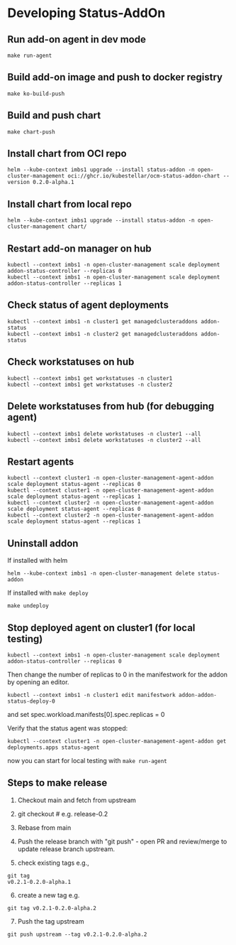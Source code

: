 # Developing Status-AddOn

## Run add-on agent in dev mode

```shell
make run-agent
```

## Build add-on image and push to docker registry

```shell
make ko-build-push
```

## Build and push chart

```shell
make chart-push
```

## Install chart from OCI repo

```shell
helm --kube-context imbs1 upgrade --install status-addon -n open-cluster-management oci://ghcr.io/kubestellar/ocm-status-addon-chart --version 0.2.0-alpha.1
```

## Install chart from local repo

```shell
helm --kube-context imbs1 upgrade --install status-addon -n open-cluster-management chart/ 
```

## Restart add-on manager on hub

```shell
kubectl --context imbs1 -n open-cluster-management scale deployment addon-status-controller --replicas 0
kubectl --context imbs1 -n open-cluster-management scale deployment addon-status-controller --replicas 1
```

## Check status of agent deployments

```shell
kubectl --context imbs1 -n cluster1 get managedclusteraddons addon-status
kubectl --context imbs1 -n cluster2 get managedclusteraddons addon-status
```

## Check workstatuses on hub

```shell
kubectl --context imbs1 get workstatuses -n cluster1 
kubectl --context imbs1 get workstatuses -n cluster2
```

## Delete workstatuses from hub (for debugging agent)

```shell
kubectl --context imbs1 delete workstatuses -n cluster1 --all
kubectl --context imbs1 delete workstatuses -n cluster2 --all
```

## Restart agents

```shell
kubectl --context cluster1 -n open-cluster-management-agent-addon scale deployment status-agent --replicas 0
kubectl --context cluster1 -n open-cluster-management-agent-addon scale deployment status-agent --replicas 1
kubectl --context cluster2 -n open-cluster-management-agent-addon scale deployment status-agent --replicas 0
kubectl --context cluster2 -n open-cluster-management-agent-addon scale deployment status-agent --replicas 1
```

## Uninstall addon

If installed with helm

```shell
helm --kube-context imbs1 -n open-cluster-management delete status-addon
```

If installed with `make deploy`

```shell
make undeploy
```

## Stop deployed agent on cluster1 (for local testing)

```shell
kubectl --context imbs1 -n open-cluster-management scale deployment addon-status-controller --replicas 0
```

Then change the number of replicas to 0 in the manifestwork for the addon by opening an editor.

```shell
kubectl --context imbs1 -n cluster1 edit manifestwork addon-addon-status-deploy-0 
```
and set spec.workload.manifests[0].spec.replicas = 0

Verify that the status agent was stopped:

```shell
kubectl --context cluster1 -n open-cluster-management-agent-addon get deployments.apps status-agent 
```
now you can start for local testing with `make run-agent`

## Steps to make release

1. Checkout main and fetch from upstream
2. git checkout <release branch> # e.g. release-0.2
3. Rebase from main
4. Push the release branch with "git push" - open PR and review/merge to update release branch upstream.

5. check existing tags e.g.,
```
git tag 
v0.2.1-0.2.0-alpha.1
```
6. create a new tag e.g.
```
git tag v0.2.1-0.2.0-alpha.2
```
7. Push the tag upstream
```
git push upstream --tag v0.2.1-0.2.0-alpha.2
```





